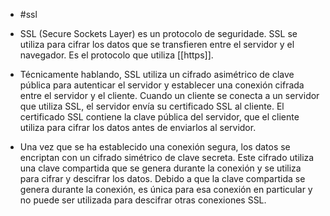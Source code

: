 - #ssl

- SSL (Secure Sockets Layer) es un protocolo de seguridade. SSL se utiliza para cifrar los datos que se transfieren entre el servidor y el navegador. Es el protocolo que utiliza [[https]].

- Técnicamente hablando, SSL utiliza un cifrado asimétrico de clave pública para autenticar el servidor y establecer una conexión cifrada entre el servidor y el cliente. Cuando un cliente se conecta a un servidor que utiliza SSL, el servidor envía su certificado SSL al cliente. El certificado SSL contiene la clave pública del servidor, que el cliente utiliza para cifrar los datos antes de enviarlos al servidor.

- Una vez que se ha establecido una conexión segura, los datos se encriptan con un cifrado simétrico de clave secreta. Este cifrado utiliza una clave compartida que se genera durante la conexión y se utiliza para cifrar y descifrar los datos. Debido a que la clave compartida se genera durante la conexión, es única para esa conexión en particular y no puede ser utilizada para descifrar otras conexiones SSL.